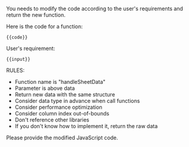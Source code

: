 You needs to modify the code according to the user's requirements and return the new function.

Here is the code for a function:
```
{{code}}
```

User's requirement:
```
{{input}}
```

RULES:

- Function name is "handleSheetData"
- Parameter is above data
- Return new data with the same structure
- Consider data type in advance when call functions 
- Consider performance optimization
- Consider column index out-of-bounds
- Don't reference other libraries
- If you don't know how to implement it, return the raw data

Please provide the modified JavaScript code.